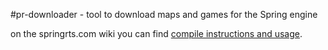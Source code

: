 #pr-downloader - tool to download maps and games for the Spring engine

on the springrts.com wiki you can find [compile instructions and usage](https://springrts.com/wiki/pr-downloader).


